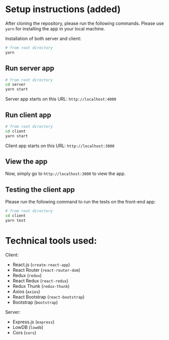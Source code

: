# Setup instructions (added)

After cloning the repository, please run the following commands. Please use `yarn` for installing the app in your local machine.

Installation of both server and client:

```bash
# from root directory
yarn
```

## Run server app

```bash
# from root directory
cd server
yarn start
```

Server app starts on this URL: `http://localhost:4000`

## Run client app

```bash
# from root directory
cd client
yarn start
```

Client app starts on this URL: `http://localhost:3000`

## View the app

Now, simply go to `http://localhost:3000` to view the app.

## Testing the client app

Please run the following command to run the tests on the front-end app:

```bash
# from root directory
cd client
yarn test
```

# Technical tools used:

Client:

- React.js (`create-react-app`)
- React Router (`react-router-dom`)
- Redux (`redux`)
- React Redux (`react-redux`)
- Redux Thunk (`redux-thunk`)
- Axios (`axios`)
- React Bootstrap (`react-bootstrap`)
- Bootstrap (`bootstrap`)

Server:

- Express.js (`express`)
- LowDB (`lowdb`)
- Cors (`cors`)
